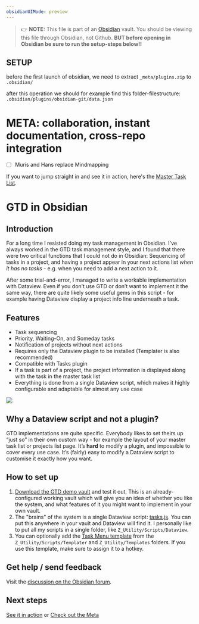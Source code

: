 ```yaml
---
obsidianUIMode: preview
---
```

> 👉 **NOTE:** This file is part of an [Obsidian](https://obsidian.md/) vault. You should be viewing this file through Obsidian, not Github. **BUT before opening in Obsidian be sure to run the setup-steps below!!**
  

## SETUP

before the first launch of obsidian, we need to extract `_meta/plugins.zip` to `.obsidian/`

after this operation we should for example find this folder-filestructure: `.obsidian/plugins/obsidian-git/data.json`

# META: collaboration, instant documentation, cross-repo integration

- [ ] Muris and Hans replace Mindmapping

If you want to jump straight in and see it in action, here's the [Master Task List](01%20Project%20Management/✅%20Tasks.md).

# GTD in Obsidian

## Introduction

For a long time I resisted doing my task management in Obsidian. I've always worked in the GTD task management style, and I found that there were two critical functions that I could not do in Obsidian: Sequencing of tasks in a project, and having a project appear in your next actions list *when it has no tasks* - e.g. when you need to add a next action to it.

After some trial-and-error, I managed to write a workable implementation with Dataview. Even if you don’t use GTD or don’t want to implement it the same way, there are quite likely some useful gems in this script - for example having Dataview display a project info line underneath a task.

## Features

- Task sequencing
- Priority, Waiting-On, and Someday tasks
- Notification of projects without next actions
- Requires only the Dataview plugin to be installed (Templater is also recommended)
- Compatible with Tasks plugin
- If a task is part of a project, the project information is displayed along with the task in the master task list
- Everything is done from a single Dataview script, which makes it highly configurable and adaptable for almost any use case

![](_meta/attachments/Pasted%20image%2020230821133422.png)

## Why a Dataview script and not a plugin?

GTD implementations are quite specific. Everybody likes to set theirs up “just so” in their own custom way - for example the layout of your master task list or projects list page. It’s **hard** to modify a plugin, and impossible to cover every use case. It’s (fairly) easy to modify a Dataview script to customise it exactly how you want.

## How to set up

1. [Download the GTD demo vault](https://github.com/alangrainger/obsidian-gtd/archive/refs/heads/main.zip) and test it out. This is an already-configured working vault which will give you an idea of whether you like the system, and what features of it you might want to implement in your own vault.
2. The "brains" of the system is a single Dataview script: [tasks.js](_meta/GTD/tasks.js.md). You can put this anywhere in your vault and Dataview will find it. I personally like to put all my scripts in a single folder, like `Z_Utility/Scripts/Dataview`.
3. You can optionally add the [Task Menu template](_meta/GTD/Task%20menu%20template.md) from the `Z_Utility/Scripts/Templater` and `Z_Utility/Templates` folders. If you use this template, make sure to assign it to a hotkey.

## Get help / send feedback

Visit the [discussion on the Obsidian forum](https://forum.obsidian.md/t/65502).

## Next steps

[See it in action](01%20Project%20Management/✅%20Tasks.md) or [Check out the Meta](_meta/GTD/Documentation.md)
